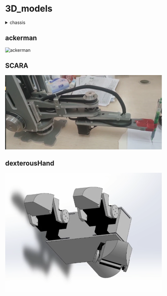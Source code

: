 # 3D_models

<details>
  
<summary>chassis</summary>

![chassis](./imgs&videos/chassis.jpg)

</details>

## ackerman

![ackerman](./imgs&videos/ackerman.jpg)

## SCARA

![SCARA](./imgs&videos/SCARA.jpg)

## dexterousHand

![dexterousHand](./imgs&videos/dexterousHand.jpg)

